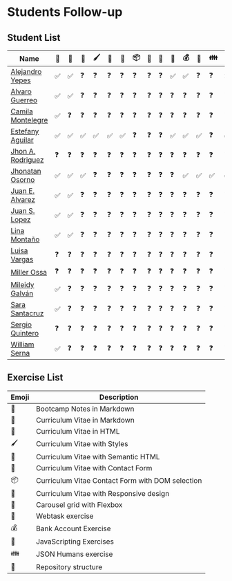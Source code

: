 # Students Follow-up

## Student List
|Name|📝|📕|📗|🖌|📘|📙|📦|🚀|🎠|💾|💰|💽|👪|🔧|
|---|---|---|---|---|---|---|---|---|---|---|---|---|---|---|
|[Alejandro Yepes](https://github.com/lexoye/frontend-bootcamp)|✅|✅|❓|❓|❓|❓|❓|❓|❓|✅|✅|❓|❓|❌|
|[Alvaro Guerreo](https://github.com/alvarojguerrero/bootcamp-frontend)|✅|✅|❓|❓|❓|❓|❓|❓|❓|❓|❓|❓|❓|❓|
|[Camila Montelegre](https://github.com/camimontealegre/bootcamp-frontend)|✅|❓|❓|❓|❓|❓|❓|❓|❓|❓|❓|❓|❓|❓|
|[Estefany Aguilar](https://github.com/teffcode/BOOTCAMP_FRONTEND)|✅|✅|✅|✅|✅|✅|❓|❓|❓|✅|✅|✅|❓|✅|
|[Jhon A. Rodriguez](https://github.com/slimshady060/bootcam-frontend)|❓|❓|❓|❓|❓|❓|❓|❓|❓|❓|❓|❓|❓|❓|
|[Jhonatan Osorno](https://github.com/milkyway8/Front_End_Bootcamp)|✅|✅|✅|❓|❓|❓|❓|❓|❓|❓|✅|✅|✅|✅|
|[Juan E. Alvarez](https://github.com/juannestebann1/bootcamp-frontend)|✅|✅|❓|❓|❓|❓|❓|❓|❓|❓|❓|❓|❓|❓|
|[Juan S. Lopez](https://github.com/sebastian77790/frontend-bootcamp)|✅|✅|❓|❓|❓|❓|❓|❓|❓|❓|❓|❓|❓|❓|
|[Lina Montaño](https://github.com/linamontano/FrontEnd_BootCamp)|✅|✅|❓|❓|❓|❓|❓|❓|❓|❓|❓|❓|❓|❓|
|[Luisa Vargas](https://github.com/luiivg9410/frontend-bootcamp)|❓|❓|❓|❓|❓|❓|❓|❓|❓|❓|❓|❓|❓|❓|
|[Miller Ossa](https://github.com/millerOZ/bootcamp-frontend)|❓|❓|❓|❓|❓|❓|❓|❓|❓|❓|❓|❓|❓|❓|
|[Mileidy Galván](https://github.com/Mileidy25/FrontEnd-Bootcamp)|✅|❓|❓|❓|❓|❓|❓|❓|❓|❓|❓|❓|❓|❓|
|[Sara Santacruz](https://github.com/SaraIsabelSantacruz/bootcamp-frontend)|✅|❓|❓|❓|❓|❓|❓|❓|❓|❓|❓|❓|❓|❓|
|[Sergio Quintero](https://github.com/checho221/frontend-bootcamp)|❓|❓|❓|❓|❓|❓|❓|❓|❓|❓|❓|❓|❓|❓|
|[William Serna](https://github.com/wsernalaverde/frontend-bootcamp)|✅|❓|❓|❓|❓|❓|❓|❓|❓|❓|❓|❓|❓|❓|

## Exercise List
|Emoji|Description|
|---|---|
|📝|Bootcamp Notes in Markdown|
|📕|Curriculum Vitae in Markdown|
|📗|Curriculum Vitae in HTML|
|🖌|Curriculum Vitae with Styles|
|📘|Curriculum Vitae with Semantic HTML|
|📙|Curriculum Vitae with Contact Form|
|📦|Curriculum Vitae Contact Form with DOM selection|
|🚀|Curriculum Vitae with Responsive design|
|🎠|Carousel grid with Flexbox|
|💾|Webtask exercise|
|💰|Bank Account Exercise|
|💽|JavaScripting Exercises|
|👪|JSON Humans exercise|
|🔧|Repository structure|
